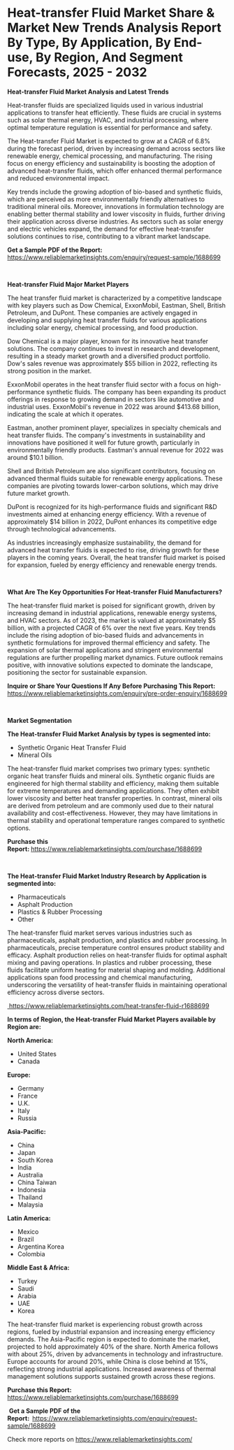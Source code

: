 <p><h1>Heat-transfer Fluid Market Share & Market New Trends Analysis Report By Type, By Application, By End-use, By Region, And Segment Forecasts, 2025 - 2032</h1></p><p><strong>Heat-transfer Fluid Market Analysis and Latest Trends</strong></p>
<p><p>Heat-transfer fluids are specialized liquids used in various industrial applications to transfer heat efficiently. These fluids are crucial in systems such as solar thermal energy, HVAC, and industrial processing, where optimal temperature regulation is essential for performance and safety. </p><p>The Heat-transfer Fluid Market is expected to grow at a CAGR of 6.8% during the forecast period, driven by increasing demand across sectors like renewable energy, chemical processing, and manufacturing. The rising focus on energy efficiency and sustainability is boosting the adoption of advanced heat-transfer fluids, which offer enhanced thermal performance and reduced environmental impact. </p><p>Key trends include the growing adoption of bio-based and synthetic fluids, which are perceived as more environmentally friendly alternatives to traditional mineral oils. Moreover, innovations in formulation technology are enabling better thermal stability and lower viscosity in fluids, further driving their application across diverse industries. As sectors such as solar energy and electric vehicles expand, the demand for effective heat-transfer solutions continues to rise, contributing to a vibrant market landscape.</p></p>
<p><strong>Get a Sample PDF of the Report:&nbsp;</strong> <a href="https://www.reliablemarketinsights.com/enquiry/request-sample/1688699?utm_campaign=2179&utm_medium=2&utm_source=Github&utm_content=ia&utm_term=26032025&utm_id=heat-transfer-fluid">https://www.reliablemarketinsights.com/enquiry/request-sample/1688699</a></p>
<p>&nbsp;</p>
<p><strong>Heat-transfer Fluid Major Market Players</strong></p>
<p><p>The heat transfer fluid market is characterized by a competitive landscape with key players such as Dow Chemical, ExxonMobil, Eastman, Shell, British Petroleum, and DuPont. These companies are actively engaged in developing and supplying heat transfer fluids for various applications including solar energy, chemical processing, and food production.</p><p>Dow Chemical is a major player, known for its innovative heat transfer solutions. The company continues to invest in research and development, resulting in a steady market growth and a diversified product portfolio. Dow's sales revenue was approximately $55 billion in 2022, reflecting its strong position in the market.</p><p>ExxonMobil operates in the heat transfer fluid sector with a focus on high-performance synthetic fluids. The company has been expanding its product offerings in response to growing demand in sectors like automotive and industrial uses. ExxonMobil's revenue in 2022 was around $413.68 billion, indicating the scale at which it operates.</p><p>Eastman, another prominent player, specializes in specialty chemicals and heat transfer fluids. The company's investments in sustainability and innovations have positioned it well for future growth, particularly in environmentally friendly products. Eastman's annual revenue for 2022 was around $10.1 billion.</p><p>Shell and British Petroleum are also significant contributors, focusing on advanced thermal fluids suitable for renewable energy applications. These companies are pivoting towards lower-carbon solutions, which may drive future market growth.</p><p>DuPont is recognized for its high-performance fluids and significant R&D investments aimed at enhancing energy efficiency. With a revenue of approximately $14 billion in 2022, DuPont enhances its competitive edge through technological advancements.</p><p>As industries increasingly emphasize sustainability, the demand for advanced heat transfer fluids is expected to rise, driving growth for these players in the coming years. Overall, the heat transfer fluid market is poised for expansion, fueled by energy efficiency and renewable energy trends.</p></p>
<p>&nbsp;</p>
<p><strong>What Are The Key Opportunities For Heat-transfer Fluid Manufacturers?</strong></p>
<p><p>The heat-transfer fluid market is poised for significant growth, driven by increasing demand in industrial applications, renewable energy systems, and HVAC sectors. As of 2023, the market is valued at approximately $5 billion, with a projected CAGR of 6% over the next five years. Key trends include the rising adoption of bio-based fluids and advancements in synthetic formulations for improved thermal efficiency and safety. The expansion of solar thermal applications and stringent environmental regulations are further propelling market dynamics. Future outlook remains positive, with innovative solutions expected to dominate the landscape, positioning the sector for sustainable expansion.</p></p>
<p><strong>Inquire or Share Your Questions If Any Before Purchasing This Report:</strong> <a href="https://www.reliablemarketinsights.com/enquiry/pre-order-enquiry/1688699?utm_campaign=2179&utm_medium=2&utm_source=Github&utm_content=ia&utm_term=26032025&utm_id=heat-transfer-fluid">https://www.reliablemarketinsights.com/enquiry/pre-order-enquiry/1688699</a></p>
<p>&nbsp;</p>
<p><strong>Market Segmentation</strong></p>
<p><strong>The Heat-transfer Fluid Market Analysis by types is segmented into:</strong></p>
<p><ul><li>Synthetic Organic Heat Transfer Fluid</li><li>Mineral Oils</li></ul></p>
<p><p>The heat-transfer fluid market comprises two primary types: synthetic organic heat transfer fluids and mineral oils. Synthetic organic fluids are engineered for high thermal stability and efficiency, making them suitable for extreme temperatures and demanding applications. They often exhibit lower viscosity and better heat transfer properties. In contrast, mineral oils are derived from petroleum and are commonly used due to their natural availability and cost-effectiveness. However, they may have limitations in thermal stability and operational temperature ranges compared to synthetic options.</p></p>
<p><strong>Purchase this Report:&nbsp;</strong><a href="https://www.reliablemarketinsights.com/purchase/1688699?utm_campaign=2179&utm_medium=2&utm_source=Github&utm_content=ia&utm_term=26032025&utm_id=heat-transfer-fluid">https://www.reliablemarketinsights.com/purchase/1688699</a></p>
<p>&nbsp;</p>
<p><strong>The Heat-transfer Fluid Market Industry Research by Application is segmented into:</strong></p>
<p><ul><li>Pharmaceuticals</li><li>Asphalt Production</li><li>Plastics & Rubber Processing</li><li>Other</li></ul></p>
<p><p>The heat-transfer fluid market serves various industries such as pharmaceuticals, asphalt production, and plastics and rubber processing. In pharmaceuticals, precise temperature control ensures product stability and efficacy. Asphalt production relies on heat-transfer fluids for optimal asphalt mixing and paving operations. In plastics and rubber processing, these fluids facilitate uniform heating for material shaping and molding. Additional applications span food processing and chemical manufacturing, underscoring the versatility of heat-transfer fluids in maintaining operational efficiency across diverse sectors.</p></p>
<p><a href="https://www.reliablemarketinsights.com/heat-transfer-fluid-r1688699?utm_campaign=2179&utm_medium=2&utm_source=Github&utm_content=ia&utm_term=26032025&utm_id=heat-transfer-fluid">&nbsp;https://www.reliablemarketinsights.com/heat-transfer-fluid-r1688699</a></p>
<p><strong>In terms of Region, the Heat-transfer Fluid Market Players available by Region are:</strong></p>
<p>
    <p> <strong> North America: </strong>
        <ul>
            <li>United States</li>
            <li>Canada</li>
        </ul>
        </p> 
    <p> <strong> Europe: </strong>
        <ul>
            <li>Germany</li>
            <li>France</li>
            <li>U.K.</li>
            <li>Italy</li>
            <li>Russia</li>
        </ul>
        </p> 
    <p> <strong> Asia-Pacific: </strong>
        <ul>
            <li>China</li>
            <li>Japan</li>
            <li>South Korea</li>
            <li>India</li>
            <li>Australia</li>
            <li>China Taiwan</li>
            <li>Indonesia</li>
            <li>Thailand</li>
            <li>Malaysia</li>
        </ul>
        </p> 
    <p> <strong> Latin America: </strong>
        <ul>
            <li>Mexico</li>
            <li>Brazil</li>
            <li>Argentina Korea</li>
            <li>Colombia</li>
        </ul>
        </p> 
    <p> <strong> Middle East & Africa: </strong>
        <ul>
            <li>Turkey</li>
            <li>Saudi</li>
            <li>Arabia</li>
            <li>UAE</li>
            <li>Korea</li>
        </ul>
    </p>
    </p>
<p><p>The heat-transfer fluid market is experiencing robust growth across regions, fueled by industrial expansion and increasing energy efficiency demands. The Asia-Pacific region is expected to dominate the market, projected to hold approximately 40% of the share. North America follows with about 25%, driven by advancements in technology and infrastructure. Europe accounts for around 20%, while China is close behind at 15%, reflecting strong industrial applications. Increased awareness of thermal management solutions supports sustained growth across these regions.</p></p>
<p><strong>Purchase this Report: </strong><a href="https://www.reliablemarketinsights.com/purchase/1688699?utm_campaign=2179&utm_medium=2&utm_source=Github&utm_content=ia&utm_term=26032025&utm_id=heat-transfer-fluid">https://www.reliablemarketinsights.com/purchase/1688699</a></p>
<p>&nbsp;<strong>Get a Sample PDF of the Report:&nbsp;&nbsp;</strong><a href="https://www.reliablemarketinsights.com/enquiry/request-sample/1688699?utm_campaign=2179&utm_medium=2&utm_source=Github&utm_content=ia&utm_term=26032025&utm_id=heat-transfer-fluid">https://www.reliablemarketinsights.com/enquiry/request-sample/1688699</a></p>
<p><strong></strong></p>
<p>Check more reports on <a href="https://www.reliablemarketinsights.com/?utm_campaign=2179&utm_medium=2&utm_source=Github&utm_content=ia&utm_term=26032025&utm_id=heat-transfer-fluid">https://www.reliablemarketinsights.com/</a></p>